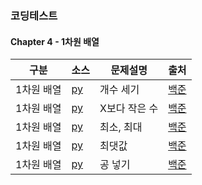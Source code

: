 ### 코딩테스트
#### Chapter 4 - 1차원 배열

| 구분 | 소스 | 문제설명 | 출처 |
| -- | -- | -- | -- |
| 1차원 배열 | [py](./10807.py) | 개수 세기 | [백준](https://www.acmicpc.net/problem/10807) |
| 1차원 배열 | [py](./10871.py) | X보다 작은 수 | [백준](https://www.acmicpc.net/problem/10871) |
| 1차원 배열 | [py](./10818.py) | 최소, 최대 | [백준](https://www.acmicpc.net/problem/10818) |
| 1차원 배열 | [py](./2562.py) | 최댓값 | [백준](https://www.acmicpc.net/problem/2562) |
| 1차원 배열 | [py](./10810.py) | 공 넣기 | [백준](https://www.acmicpc.net/problem/10810) |